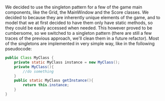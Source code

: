 We decided to use the singleton pattern for a few of the game main components, like the Grid, the MainWindow and the Score classes.
We decided to because they are inherently unique elements of the game, and to model that we at first decided to have them only have static methods, so they could be easily accessed when needed.
This however proved to be cumbersome, so we switched to a singleton pattern (there are still a few traces of the previous approach, we'll clean them in a future refactor).
Most of the singletons are implemented in very simple way, like in the following pseudocode:
```Java
public Class MyClass {
	private static MyClass instance = new MyClass();
	private MyClass(){
		//do something
	}
	public static MyClass getInstance(){
		return this.instance;
	}
}
```
